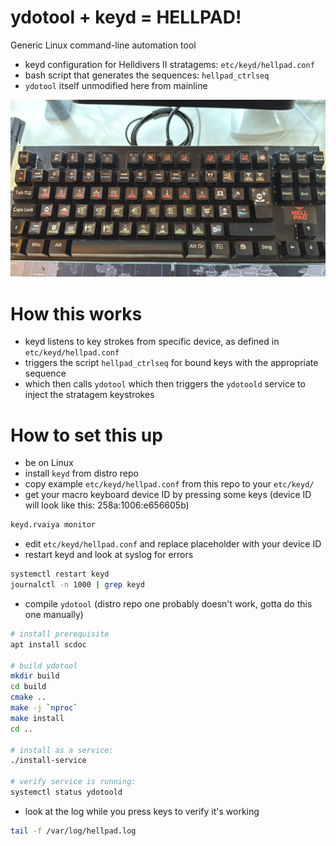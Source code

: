 # ydotool + keyd = HELLPAD!

Generic Linux command-line automation tool

+ keyd configuration for Helldivers II stratagems: `etc/keyd/hellpad.conf`
+ bash script that generates the sequences: `hellpad_ctrlseq`
+ `ydotool` itself unmodified here from mainline

![Hellpad](./macropad.jpg?raw=true)

# How this works

- keyd listens to key strokes from specific device, as defined in `etc/keyd/hellpad.conf`
- triggers the script `hellpad_ctrlseq` for bound keys with the appropriate sequence
- which then calls `ydotool` which then triggers the `ydotoold` service to inject the stratagem keystrokes

# How to set this up

- be on Linux
- install `keyd` from distro repo
- copy example `etc/keyd/hellpad.conf` from this repo to your `etc/keyd/`
- get your macro keyboard device ID by pressing some keys (device ID will look like this: 258a:1006:e656605b)
```bash
keyd.rvaiya monitor
```
- edit `etc/keyd/hellpad.conf` and replace placeholder with your device ID
- restart keyd and look at syslog for errors
```bash
systemctl restart keyd
journalctl -n 1000 | grep keyd
```
- compile `ydotool` (distro repo one probably doesn't work, gotta do this one manually)
```bash
# install prerequisite
apt install scdoc

# build ydotool
mkdir build
cd build
cmake ..
make -j `nproc`
make install
cd ..

# install as a service:
./install-service

# verify service is running:
systemctl status ydotoold
```

- look at the log while you press keys to verify it's working
```bash
tail -f /var/log/hellpad.log
```
